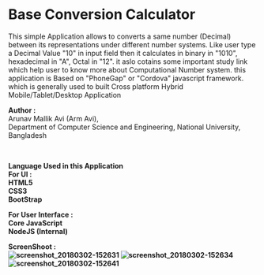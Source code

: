 # Base Conversion Calculator
This simple Application allows to converts a same number (Decimal) between its representations under different number systems.
Like user type a Decimal Value "10" in input field then it calculates in binary in "1010", hexadecimal in "A", Octal in "12". it aslo cotains some important study link which help user to know more about Computational Number system.
this application is Based on "PhoneGap" or "Cordova" javascript framework. which is generally used to built Cross platform Hybrid Mobile/Tablet/Desktop Application

<b>Author :</b> <br>
Arunav Mallik Avi (Arm Avi), <br>
Department of Computer Science and Engineering, 
National University, Bangladesh<br>

<br/>

<b>Language Used in this Application<b> <br/>
For UI : <br/> 
HTML5 <br/>
CSS3 <br/>
BootStrap <br/>

<b>For User Interface :<b> <br/>
Core JavaScript <br/>
NodeJS (Internal) <br/>

ScreenShoot : <br/>
![screenshot_20180302-152631](https://user-images.githubusercontent.com/21225215/36892265-6cb7fec4-1e2e-11e8-8938-5c5cfd347c36.png) ![screenshot_20180302-152634](https://user-images.githubusercontent.com/21225215/36892267-6cf603cc-1e2e-11e8-9d61-86ce960224f5.png) ![screenshot_20180302-152641](https://user-images.githubusercontent.com/21225215/36892268-6d2da692-1e2e-11e8-9899-1e7f33a7e10a.png)
